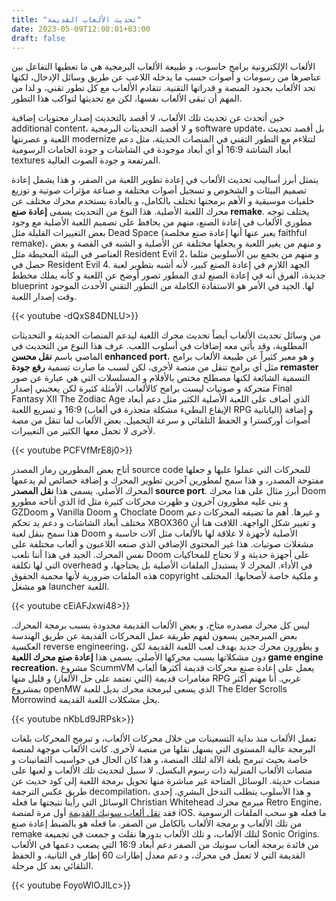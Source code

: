 ```yaml
---
title: "تحديث الألعاب القديمة"
date: 2023-05-09T12:08:01+03:00
draft: false
---
```


الألعاب الإلكترونية برامج حاسوب، و طبيعة الألعاب البرمجية هي ما تعطيها التفاعل بين عناصرها من رسومات و أصوات حسب ما يدخله اللاعب عن طريق وسائل الإدخال، لكنها تحد الألعاب بحدود المنصة و قدراتها التقنية. تتقادم الألعاب مع كل تطور تقني، و لذا من المهم أن تبقى الألعاب نفسها، لكن مع تحديثها لتواكب هذا التطور.

حين أتحدث عن تحديث تلك الألعاب، لا أقصد بالتحديث إصدار محتويات إضافية additional content، و لا أقصد التحديثات البرمجية software update، بل أقصد تحديث اللعبة و عصرنتها modernize لتتلاءم مع التطور التقني في المنصات الحديثة، مثل دعم أبعاد الشاشة 16:9 أو أي أبعاد موجودة في الشاشات و جودة الخامات الرسومية textures المرتفعة و جودة الصوت العالية.

يتمثل أبرز أساليب تحديث الألعاب في إعادة تطوير اللعبة من الصفر، و هذا يشمل إعادة تصميم البيئات و الشخوص و تسجيل أصوات مختلفة و صناعة مؤثرات صوتية و توزيع خلفيات موسيقية و الأهم برمجتها تختلف بالكامل، و بالعادة يستخدم محرك مختلف عن محرك اللعبة الأصلية. هذا النوع من التحديث يسمى **إعادة صنع remake**. يختلف توجه مطوري الألعاب في إعادة الصنع، منهم من يحافظ على تصميم اللعبة الأصلية مع وجود بعض التغييرات القليلة مثل Dead Space (يعبر عنها أنها إعادة صنع مخلصة faithful remake)، و منهم من يغير اللعبة و يجعلها مختلفة عن الأصلية و الشبه في القصة و بعض العناصر في البيئة المحيطة مثل Resident Evil 2، و منهم من يجمع بين الأسلوبين مثلما حصل في Resident Evil 4. الجهد اللازم في إعادة الصنع كبير، لأنه أشبه بتطوير لعبة جديدة، الفرق أنه في إعادة الصنع لدى المطور تصور أوضح عن اللعبة و كأنه يملك مخطط blueprint لها. الجيد في الأمر هو الاستفادة الكاملة من التطور التقني الأحدث الموجود وقت إصدار اللعبة.

{{< youtube -dQxS84DNLU>}}

من وسائل تحديث الألعاب أيضاً تحديث محرك اللعبة ليدعم المنصات الحديثة و التحديثات المطلوبة، وقد يأتي معه إضافات في أسلوب اللعب. عرف هذا النوع من التحديث في الماضي باسم **نقل محسن enhanced port**، و هو معبر كثيراً عن طبيعة الألعاب برامج مثل أي برامج تنقل من منصة لأخرى، لكن لسبب ما صارت تسمية **رفع جودة remaster** التسمية الشائعة لكنها مصطلح مختص بالأفلام و المسلسلات التي هي عبارة عن صور متحركة و صوتيات ليست برامح كالألعاب. الأمثلة كثيرة لكن يعجبني إصدار Final Fantasy XII The Zodiac Age الذي أضاف على اللعبة الأصلية الكثير مثل دعم أبعاد 16:9 و تسريع اللعبة (الإيقاع البطيء مشكلة متجذرة في ألعاب RPG اليابانية) و إضافة أصوات أوركسترا و الحفظ التلقائي و سرعة التحميل. بعض الألعاب لما تنقل من مصة لأخرى لا تحمل معها الكثير من التغييرات.

{{< youtube PCFVfMrE8j0>}}

أتاح بعض المطورين رماز المصدر source code للمحركات التي عملوا عليها و جعلها مفتوحة المصدر، و هذا سمح لمطورين آخرين تطوير المحرك و إضافة خصائص لم يدعمها المحرك الأصلي. يسمى هذا **نقل المصدر source port**. أبرز مثال على هذا محرك Doom الذي أتاحه مطورو id و بنى عليه مطورون آخرون و ظهرت محركات كثيرة مثل GZDoom و Vanilla Doom و Choclate Doom و غيرها. أهم ما تضيفه المحركات دعم مختلف أبعاد الشاشات و دعم يد تحكم XBOX360 و تغيير شكل الواجهة. اللافت هنا أن هذا سمح بنقل لعبة Doom الأصلية لأجهزة لا علاقة لها بالألعاب مثل آلات حاسبة و مشغلات صوتيات. هذا غير المحتوى الإضافي الذي صنعه اللاعبون و ألعاب مختلفة على نفس المحرك. الجيد في هذا أننا نلعب Doom على أجهزة حديثة و لا نحتاج للمحاكيات التي لها تكلفة overhead في الأداء. المحرك لا يستبدل الملفات الأصلية بل يحتاجها، و هذه الملفات ضرورية لأنها محمية الحقوق copyright و ملكية خاصة لأصحابها. المختلف هو مشغل launcher اللعبة.

{{< youtube cEiAFJxwi48>}}

ليس كل محرك مصدره متاح، و بعض الألعاب القديمة محدودة بسبب برمجة المحرك. بعض المبرمجين يسعون لفهم طريقة عمل المحركات القديمة عن طريق الهندسة العكسية reverse engineering، و يطورون محرك جديد بهدف لعب اللعبة القديمة لكن دون مشكلاتها بسبب محركها الأصلي. يسمى هذا **إعادة صنع محرك اللعبة game engine recreation.** مشروع ScummVM يعمل على إعادة صنع محركات قديمة أكثرها ألعاب مغامرات قديمة (التي تعتمد على حل الألغاز) و قليل منها RPG غربي. أنا مهتم أكثر بمشروع openMW الذي يسعى لبرمجة محرك بديل للعبة The Elder Scrolls Morrowind يحل مشكلات اللعبة القديمة.

{{< youtube nKbLd9JRPsk>}}

تعمل الألعاب منذ بداية التسعينات من خلال محركات الألعاب، و تبرمج المحركات بلغات البرمجة عالية المستوى التي يسهل نقلها من منصة لأخرى. كانت الألعاب موجهة لمنصة خاصة بحيث تبرمج بلغة الآلة لتلك المنصة، و هذا كان الحال في حواسيب الثمانينات و منصات الألعاب المنزلية ذات رسوم البكسل. لا سبيل لتحديث تلك الألعاب و لعبها على منصات حديثة. الوسائل المتاحة غير مباشرة منها تحويل برمجة اللعبة إلى كود حديث عن طريق عكس الترجمة decompilation، و هذا الأسلوب يتطلب التدخل البشري. إحدى الوسائل التي رأينا نتيجتها ما فعله Christian Whitehead مبرمج محرك Retro Engine، فقد [نقل ألعاب سونيك القديمة](https://toucharcade.com/2009/07/29/christian-whitehead-on-sonic-cd-and-his-retro-engine/) أول مرة لمنصة iOS. ما فعله هو سحب الملفات الرسومية من تلك الألعاب و برمجة الألعاب بالكامل من الصفر. ما فعله هو بالضبط إعادة صنع remake لتلك الألعاب، و تلك الألعاب بدورها نقلت و جمعت في تجميعة Sonic Origins. من فائدة برمجة ألعاب سونيك من الصفر دعم أبعاد 16:9 التي يصعب دعمها في الألعاب القديمة التي لا تعمل في محرك، و دعم معدل إطارات 60 إطار في الثانية، و الحفظ التلقائي بعد كل مرحلة. 

{{< youtube FoyoWlOJILc>}}
